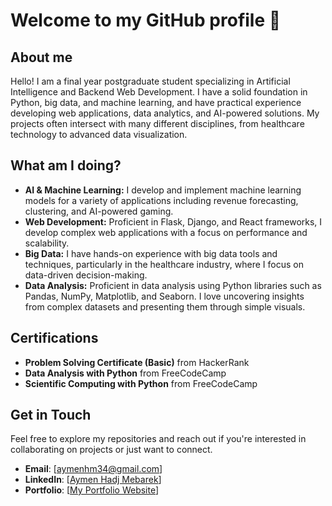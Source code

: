 # Welcome to my GitHub profile 👋
## About me
Hello! I am a final year postgraduate student specializing in Artificial Intelligence and Backend Web Development. I have a solid foundation in Python, big data, and machine learning, and have practical experience developing web applications, data analytics, and AI-powered solutions. My projects often intersect with many different disciplines, from healthcare technology to advanced data visualization.

## What am I doing?
- **AI & Machine Learning:** I develop and implement machine learning models for a variety of applications including revenue forecasting, clustering, and AI-powered gaming.
- **Web Development:** Proficient in Flask, Django, and React frameworks, I develop complex web applications with a focus on performance and scalability.
- **Big Data:** I have hands-on experience with big data tools and techniques, particularly in the healthcare industry, where I focus on data-driven decision-making.
- **Data Analysis:** Proficient in data analysis using Python libraries such as Pandas, NumPy, Matplotlib, and Seaborn. I love uncovering insights from complex datasets and presenting them through simple visuals.

## Certifications

- **Problem Solving Certificate (Basic)** from HackerRank
- **Data Analysis with Python** from FreeCodeCamp
- **Scientific Computing with Python** from FreeCodeCamp

## Get in Touch
Feel free to explore my repositories and reach out if you're interested in collaborating on projects or just want to connect.

- **Email**: [aymenhm34@gmail.com]
- **LinkedIn**: [[Aymen Hadj Mebarek](https://www.linkedin.com/in/aymen-hadj-mebarek-894411226/)]
- **Portfolio**: [[My Portfolio Website](https://aymen-hadj-mebarek.github.io/portfolio/)]
<!---
SpyMinou/SpyMinou is a ✨ special ✨ repository because its `README.md` (this file) appears on your GitHub profile.
You can click the Preview link to take a look at your changes.
--->
